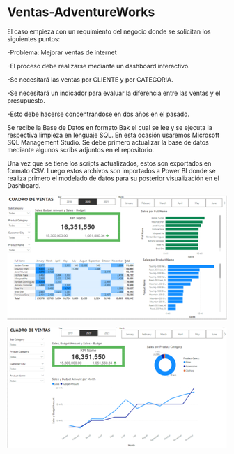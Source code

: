 # Ventas-AdventureWorks

El caso empieza con un requimiento del negocio donde se solicitan los siguientes puntos:

-Problema: Mejorar ventas de internet

-El proceso debe realizarse mediante un dashboard interactivo.

-Se necesitará las ventas por CLIENTE y por CATEGORIA.

-Se necesitará un indicador para evaluar la diferencia entre las ventas y el presupuesto.

-Esto debe hacerse concentrandose en dos años en el pasado.



Se recibe la Base de Datos en formato Bak el cual se lee y se ejecuta la respectiva limpieza en lenguaje SQL. 
En esta ocasión usaremos Microsoft SQL Management Studio.
Se debe primero actualizar la base de datos mediante algunos scribs adjuntos en el repositorio.


Una vez que se tiene los scripts actualizados, estos son exportados en formato CSV.
Luego estos archivos son importados a Power BI donde se realiza primero el modelado de datos para su 
posterior visualización en el Dashboard.

![](https://github.com/Hrod123/Ventas-AdventureWorks/blob/main/Dashboard1.PNG)


![](https://github.com/Hrod123/Ventas-AdventureWorks/blob/main/Dashboard2.PNG)
